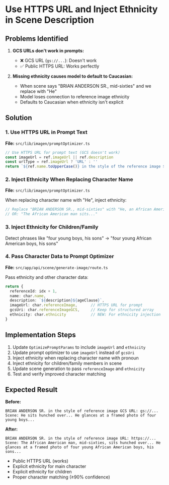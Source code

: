 # Use HTTPS URL and Inject Ethnicity in Scene Description

## Problems Identified

1. **GCS URLs don't work in prompts:**
   - ❌ GCS URL (`gs://...`): Doesn't work
   - ✅ Public HTTPS URL: Works perfectly

2. **Missing ethnicity causes model to default to Caucasian:**
   - When scene says "BRIAN ANDERSON SR., mid-sixties" and we replace with "He"
   - Model loses connection to reference image ethnicity
   - Defaults to Caucasian when ethnicity isn't explicit

## Solution

### 1. Use HTTPS URL in Prompt Text

**File:** `src/lib/imagen/promptOptimizer.ts`

```typescript
// Use HTTPS URL for prompt text (GCS doesn't work)
const imageUrl = ref.imageUrl || ref.description
const urlType = ref.imageUrl ? 'URL' : ''
return `${ref.name.toUpperCase()} in the style of the reference image ${urlType}: ${imageUrl}.`
```

### 2. Inject Ethnicity When Replacing Character Name

**File:** `src/lib/imagen/promptOptimizer.ts`

When replacing character name with "He", inject ethnicity:
```typescript
// Replace "BRIAN ANDERSON SR., mid-sixties" with "He, an African American man, mid-sixties"
// OR: "The African American man sits..."
```

### 3. Inject Ethnicity for Children/Family

Detect phrases like "four young boys, his sons" → "four young African American boys, his sons"

### 4. Pass Character Data to Prompt Optimizer

**File:** `src/app/api/scene/generate-image/route.ts`

Pass ethnicity and other character data:
```typescript
return {
  referenceId: idx + 1,
  name: char.name,
  description: `${description}${ageClause}`,
  imageUrl: char.referenceImage,      // HTTPS URL for prompt
  gcsUri: char.referenceImageGCS,     // Keep for structured array
  ethnicity: char.ethnicity           // NEW: For ethnicity injection
}
```

## Implementation Steps

1. Update `OptimizePromptParams` to include `imageUrl` and `ethnicity`
2. Update prompt optimizer to use `imageUrl` instead of `gcsUri`
3. Inject ethnicity when replacing character name with pronoun
4. Inject ethnicity for children/family members in scene
5. Update scene generation to pass `referenceImage` and `ethnicity`
6. Test and verify improved character matching

## Expected Result

**Before:**
```
BRIAN ANDERSON SR. in the style of reference image GCS URL: gs://...
Scene: He sits hunched over... He glances at a framed photo of four young boys...
```

**After:**
```
BRIAN ANDERSON SR. in the style of reference image URL: https://...
Scene: The African American man, mid-sixties, sits hunched over... He glances at a framed photo of four young African American boys, his sons...
```

- Public HTTPS URL (works)
- Explicit ethnicity for main character
- Explicit ethnicity for children
- Proper character matching (≥90% confidence)
